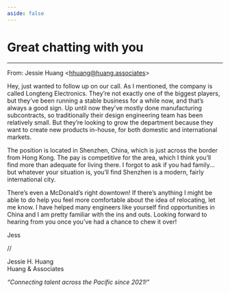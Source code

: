 ```yaml
---
aside: false
---
```


# Great chatting with you
---

From: Jessie Huang \<hhuang@huang.associates\>

Hey, just wanted to follow up on our call. As I mentioned, the company is called
Longteng Electronics. They’re not exactly one of the biggest players, but they’ve
been running a stable business for a while now, and that’s always a good sign.
Up until now they’ve mostly done manufacturing subcontracts, so traditionally
their design engineering team has been relatively small. But they’re looking to
grow the department because they want to create new products in-house, for
both domestic and international markets.

The position is located in Shenzhen, China, which is just across the border
from Hong Kong. The pay is competitive for the area, which I think you’ll find
more than adequate for living there. I forgot to ask if you had family... but whatever your situation is, you’ll find Shenzhen is a modern, fairly international city.

There’s even a McDonald’s right downtown! If there’s anything I might be able
to do help you feel more comfortable about the idea of relocating, let me know.
I have helped many engineers like yourself find opportunities in China and I am
pretty familiar with the ins and outs.
Looking forward to hearing from you once you’ve had a chance to chew it over!

Jess

//

Jessie H. Huang\
Huang & Associates

_“Connecting talent across the Pacific since 2021!”_